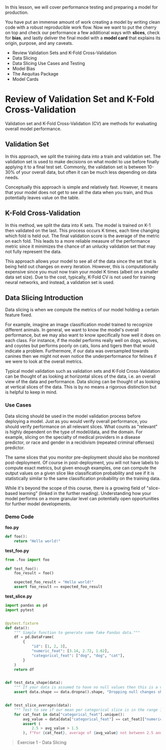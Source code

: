In this lesson, we will cover performance testing and preparing a model for production.

You have put an immense amount of work creating a model by writing clean code with a robust reproducible work flow. Now we want to put the cherry on top and check our performance a few additional ways with **slices**, check for **bias**, and lastly deliver the final model with a **model card** that explains its origin, purpose, and any caveats.

- Review Validation Sets and K-Fold Cross-Validation
- Data Slicing
- Data Slicing Use Cases and Testing
- Model Bias
- The Aequitas Package
- Model Cards

# Review of Validation Set and K-Fold Cross-Validation

Validation set and K-Fold Cross-Validation (CV) are methods for evaluating overall model performance.

## Validation Set
In this approach, we split the training data into a train and validation set. The validation set is used to make decisions on what model to use before finally applying it to a final test set. Commonly, the validation set is between 10-30% of your overall data, but often it can be much less depending on data needs.

Conceptually this approach is simple and relatively fast. However, it means that your model does not get to see all the data when you train, and thus potentially leaves value on the table.

## K-Fold Cross-Validation
In this method, we split the data into K sets. The model is trained on K-1 then validated on the last. This process occurs K times, each time changing which fold is held out. The final validation score is the average of the metric on each fold. This leads to a more reliable measure of the performance metric since it minimizes the chance of an unlucky validation set that may not fully represent the data.

This approach allows your model to see all of the data since the set that is being held out changes on every iteration. However, this is computationally expensive since you must now train your model K times (albeit on a smaller data set size). Due to the cost, typically, K-Fold CV is not used for training neural networks, and instead, a validation set is used.

## Data Slicing Introduction

Data slicing is when we compute the metrics of our model holding a certain feature fixed.

For example, imagine an image classification model trained to recognize different animals. In general, we want to know the model's overall performance, but we may also want to know specifically how well it does on each class. For instance, if the model performs really well on dogs, wolves, and coyotes but performs poorly on cats, lions and tigers then that would indicate a problem. Furthermore, if our data was oversampled towards canines then we might not even notice the underperformance for felines if we were to look at the overall metrics.

Typical model validation such as validation sets and K-Fold Cross-Validation can be thought of as looking at horizontal slices of the data, i.e. an overall view of the data and performance. Data slicing can be thought of as looking at vertical slices of the data. This is by no means a rigorous distinction but is helpful to keep in mind.

### Use Cases

Data slicing should be used in the model validation process before deploying a model. Just as you would verify overall performance, you should verify performance on all relevant slices. What counts as "relevant" is highly dependent on the type of model/data, and the domain. For example, slicing on the specialty of medical providers in a disease predictor, or race and gender in a recidivism (repeated criminal offenses) predictor.

The same slices that you monitor pre-deployment should also be monitored post-deployment. Of course in post-deployment, you will not have labels to compute exact metrics, but given enough examples, one can compute the output values on a given slice like classification probability and see if it is statistically similar to the same classification probability on the training data.

While it's beyond the scope of this course, there is a growing field of "slice-based learning" (linked in the further reading). Understanding how your model performs on a more granular level can potentially open opportunities for further model developments.


### Demo Code

**foo.py**
```py
def foo():
    return "Hello world!"
```

**test_foo.py**
```py
from .foo import foo

def test_foo():
    foo_result = foo()

    expected_foo_result = "Hello world!"
    assert foo_result == expected_foo_result
```

**test_slice.py**
```py
import pandas as pd
import pytest


@pytest.fixture
def data():
    """ Simple function to generate some fake Pandas data."""
    df = pd.DataFrame(
        {
            "id": [1, 2, 3],
            "numeric_feat": [3.14, 2.72, 1.62],
            "categorical_feat": ["dog", "dog", "cat"],
        }
    )
    return df


def test_data_shape(data):
    """ If your data is assumed to have no null values then this is a valid test. """
    assert data.shape == data.dropna().shape, "Dropping null changes shape."


def test_slice_averages(data):
    """ Test to see if our mean per categorical slice is in the range 1.5 to 2.5."""
    for cat_feat in data["categorical_feat"].unique():
        avg_value = data[data["categorical_feat"] == cat_feat]["numeric_feat"].mean()
        assert (
            2.5 > avg_value > 1.5
        ), f"For {cat_feat}, average of {avg_value} not between 2.5 and 3.5."

```


> Exercise 1 - Data Slicing

